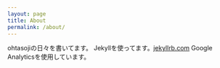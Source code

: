 ```yaml
---
layout: page
title: About
permalink: /about/
---
```


ohtasojiの日々を書いてます。
Jekyllを使ってます。[jekyllrb.com](https://jekyllrb.com/)
Google Analyticsを使用しています。

